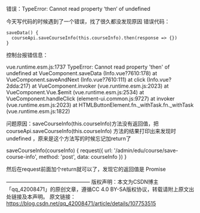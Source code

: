 错误：TypeError: Cannot read property ‘then‘ of undefined

今天写代码的时候遇到了一个错误，找了很久都没发现原因
错误代码：

    saveData() {
      courseApi.saveCourseInfo(this.courseInfo).then(response => {})
    }

控制台报错信息：

vue.runtime.esm.js:1737 TypeError: Cannot read property 'then' of undefined
    at VueComponent.saveData (Info.vue?7610:178)
    at VueComponent.saveAndNext (Info.vue?7610:111)
    at click (Info.vue?2dda:217)
    at VueComponent.invoker (vue.runtime.esm.js:2023)
    at VueComponent.Vue.$emit (vue.runtime.esm.js:2534)
    at VueComponent.handleClick (element-ui.common.js:9727)
    at invoker (vue.runtime.esm.js:2023)
    at HTMLButtonElement.fn._withTask.fn._withTask (vue.runtime.esm.js:1822)

问题原因：saveCourseInfo(this.courseInfo)方法没有返回值，把courseApi.saveCourseInfo(this.courseInfo) 方法的结果打印出来发现时undefined ，原来是这个方法写的时候忘记加return了

saveCourseInfo(courseInfo) {
    request({
      url: '/admin/edu/course/save-course-info',
      method: 'post',
      data: courseInfo
    })
  }

然后在request前面加个return就可以了，发现它的返回值是 Promise

————————————————
版权声明：本文为CSDN博主「qq_42008471」的原创文章，遵循CC 4.0 BY-SA版权协议，转载请附上原文出处链接及本声明。
原文链接：https://blog.csdn.net/qq_42008471/article/details/107753515